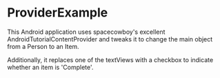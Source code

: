 ProviderExample
===============
This Android application uses spacecowboy's excellent AndroidTutorialContentProvider and tweaks it to 
change the main object from a Person to an Item.

Additionally, it replaces one of the textViews with a checkbox to indicate whether an item is 'Complete'.

